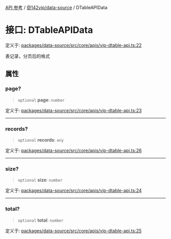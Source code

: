 [API 参考](../wiki/Home) / [@142vip/data-source](../wiki/@142vip.data-source) / DTableAPIData

# 接口: DTableAPIData

定义于: [packages/data-source/src/core/apis/vip-dtable-api.ts:22](https://github.com/142vip/core-x/blob/25cf658819688f02293d600e7003b5877a2f9489/packages/data-source/src/core/apis/vip-dtable-api.ts#L22)

表记录，分页后的格式

## 属性

### page?

> `optional` **page**: `number`

定义于: [packages/data-source/src/core/apis/vip-dtable-api.ts:23](https://github.com/142vip/core-x/blob/25cf658819688f02293d600e7003b5877a2f9489/packages/data-source/src/core/apis/vip-dtable-api.ts#L23)

***

### records?

> `optional` **records**: `any`

定义于: [packages/data-source/src/core/apis/vip-dtable-api.ts:26](https://github.com/142vip/core-x/blob/25cf658819688f02293d600e7003b5877a2f9489/packages/data-source/src/core/apis/vip-dtable-api.ts#L26)

***

### size?

> `optional` **size**: `number`

定义于: [packages/data-source/src/core/apis/vip-dtable-api.ts:24](https://github.com/142vip/core-x/blob/25cf658819688f02293d600e7003b5877a2f9489/packages/data-source/src/core/apis/vip-dtable-api.ts#L24)

***

### total?

> `optional` **total**: `number`

定义于: [packages/data-source/src/core/apis/vip-dtable-api.ts:25](https://github.com/142vip/core-x/blob/25cf658819688f02293d600e7003b5877a2f9489/packages/data-source/src/core/apis/vip-dtable-api.ts#L25)
